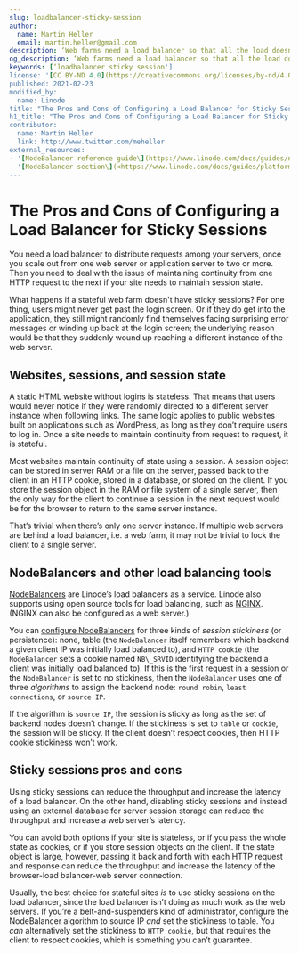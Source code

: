 ```yaml
---
slug: loadbalancer-sticky-session
author:
  name: Martin Heller
  email: martin.heller@gmail.com
description: ‘Web farms need a load balancer so that all the load doesn't go to one server. And load balancers need server affinity for the duration of a session, a.k.a. sticky sessions, when the web application needs to maintain state from one request to the next.’
og_description: ‘Web farms need a load balancer so that all the load doesn't go to one server. And load balancers need server affinity for the duration of a session, a.k.a. sticky sessions, when the web application needs to maintain state from one request to the next.’
keywords: [‘loadbalancer sticky session']
license: '[CC BY-ND 4.0](https://creativecommons.org/licenses/by-nd/4.0)'
published: 2021-02-23
modified_by:
  name: Linode
title: "The Pros and Cons of Configuring a Load Balancer for Sticky Sessions”
h1_title: "The Pros and Cons of Configuring a Load Balancer for Sticky Sessions "
contributor:
  name: Martin Heller
  link: http://www.twitter.com/meheller
external_resources:
- '[NodeBalancer reference guide\](https://www.linode.com/docs/guides/nodebalancer-reference-guide/)'
- '[NodeBalancer section\](<https://www.linode.com/docs/guides/platform/nodebalancer/>)'
---
```


# The Pros and Cons of Configuring a Load Balancer for Sticky Sessions

You need a load balancer to distribute requests among your servers, once you scale out from one web server or application server to two or more. Then you need to deal with the issue of maintaining continuity from one HTTP request to the next if your site needs to maintain session state.

What happens if a stateful web farm doesn't have sticky sessions? For one thing, users might never get past the login screen. Or if they do get into the application, they still might randomly find themselves facing surprising error messages or winding up back at the login screen; the underlying reason would be that they suddenly wound up reaching a different instance of the web server.

## Websites, sessions, and session state

A static HTML website without logins is stateless. That means that users would never notice if they were randomly directed to a different server instance when following links. The same logic applies to public websites built on applications such as WordPress, as long as they don’t require users to log in. Once a site needs to maintain continuity from request to request, it is stateful.

Most websites maintain continuity of state using a session. A session object can be stored in server RAM or a file on the server, passed back to the client in an HTTP cookie, stored in a database, or stored on the client. If you store the session object in the RAM or file system of a single server, then the only way for the client to continue a session in the next request would be for the browser to return to the same server instance.

That’s trivial when there’s only one server instance. If multiple web servers are behind a load balancer, i.e. a web farm, it may not be trivial to lock the client to a single server.

## NodeBalancers and other load balancing tools

[NodeBalancers](https://www.linode.com/docs/guides/platform/nodebalancer/) are Linode’s load balancers as a service. Linode also supports using open source tools for load balancing, such as [NGINX]( https://www.linode.com/docs/guides/web-servers/nginx/). (NGINX can also be configured as a web server.)

You can [configure NodeBalancers](https://www.linode.com/docs/guides/nodebalancer-reference-guide/) for three kinds of *session stickiness* (or persistence): none, table (the `NodeBalancer` itself remembers which backend a given client IP was initially load balanced to), and `HTTP cookie` (the `NodeBalancer` sets a cookie named `NB\_SRVID` identifying the backend a client was initially load balanced to). If this is the first request in a session or the `NodeBalancer` is set to no stickiness, then the `NodeBalancer` uses one of three *algorithms* to assign the backend node: `round robin`, `least connections`, or `source IP`.

If the algorithm is `source IP`, the session is sticky as long as the set of backend nodes doesn’t change. If the stickiness is set to `table` or `cookie`, the session will be sticky. If the client doesn’t respect cookies, then HTTP cookie stickiness won’t work.

## Sticky sessions pros and cons

Using sticky sessions can reduce the throughput and increase the latency of a load balancer. On the other hand, disabling sticky sessions and instead using an external database for server session storage can reduce the throughput and increase a web server’s latency.

You can avoid both options if your site is stateless, or if you pass the whole state as cookies, or if you store session objects on the client. If the state object is large, however, passing it back and forth with each HTTP request and response can reduce the throughput and increase the latency of the browser-load balancer-web server connection.

Usually, the best choice for stateful sites *is* to use sticky sessions on the load balancer, since the load balancer isn’t doing as much work as the web servers. If you’re a belt-and-suspenders kind of administrator, configure the NodeBalancer algorithm to source IP *and* set the stickiness to table. You *can* alternatively set the stickiness to `HTTP cookie`, but that requires the client to respect cookies, which is something you can’t guarantee.
